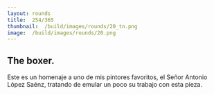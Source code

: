 ```yaml
---
layout:	rounds
title:	254/365
thumbnail:	/build/images/rounds/20_tn.png
image:	/build/images/rounds/20.png
---
```


##	The boxer.
Este es un homenaje a uno de mis pintores favoritos, el Señor Antonio López Saénz, tratando de emular un poco su trabajo con esta pieza.

